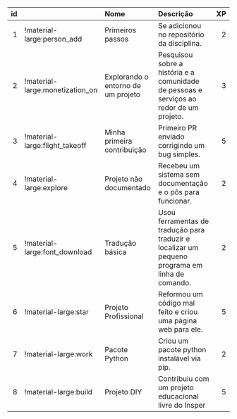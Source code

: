 |   id |                                 | Nome                               | Descrição                                                                                       |   XP |
|-----:|:--------------------------------|:-----------------------------------|:------------------------------------------------------------------------------------------------|-----:|
|    1 | !material-large:person_add      | Primeiros passos                   | Se adicionou no repositório da disciplina.                                                      |    2 |
|    2 | !material-large:monetization_on | Explorando o entorno de um projeto | Pesquisou sobre a história e a comunidade de pessoas e serviços ao redor de um projeto.         |    3 |
|    3 | !material-large:flight_takeoff  | Minha primeira contribuição        | Primeiro PR enviado corrigindo um bug simples.                                                  |    5 |
|    4 | !material-large:explore         | Projeto não documentado            | Recebeu um sistema sem documentação e o pôs para funcionar.                                     |    2 |
|    5 | !material-large:font_download   | Tradução básica                    | Usou ferramentas de tradução para traduzir e localizar um pequeno programa em linha de comando. |    2 |
|    6 | !material-large:star            | Projeto Profissional               | Reformou um código mal feito e criou uma página web para ele.                                   |    5 |
|    7 | !material-large:work            | Pacote Python                      | Criou um pacote python instalável via pip.                                                      |    2 |
|    8 | !material-large:build           | Projeto DIY                        | Contribuiu com um projeto educacional livre do Insper                                           |    5 |